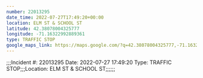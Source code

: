 ```yaml
---
number: 22013295
date_time: 2022-07-27T17:49:20+00:00
location: ELM ST & SCHOOL ST
latitude: 42.38078004325777
longitude: -71.16322992889361
type: TRAFFIC STOP
google_maps_link: https://maps.google.com/?q=42.38078004325777,-71.16322992889361
---
```


;;;Incident #: 22013295  Date: 2022-07-27 17:49:20   Type: TRAFFIC STOP;;;Location: ELM ST & SCHOOL ST;;;;;;
